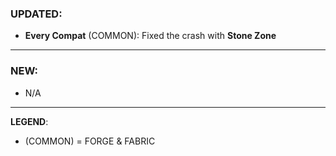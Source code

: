 ### UPDATED:
- **Every Compat** (COMMON): Fixed the crash with **Stone Zone**

---

### NEW:
- N/A

---

**LEGEND**:
- (COMMON) = FORGE & FABRIC